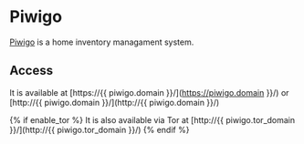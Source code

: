# Piwigo

[Piwigo](https://piwigo.org/) is a home inventory managament system.

## Access

It is available at [https://{{ piwigo.domain }}/](https://piwigo.domain }}/) or [http://{{ piwigo.domain }}/](http://{{ piwigo.domain }}/)

{% if enable_tor %}
It is also available via Tor at [http://{{ piwigo.tor_domain }}/](http://{{ piwigo.tor_domain }}/)
{% endif %}
